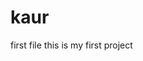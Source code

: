 # kaur

first file
this is my first project 
<html>
<head>
<body>
<h1 my project/h1>
</body>
</head>
</html>